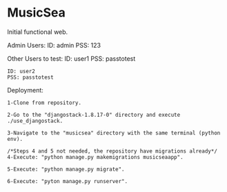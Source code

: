 # MusicSea
Initial functional web.


Admin Users:
    ID: admin
    PSS: 123

Other Users to test:
    ID: user1
    PSS: passtotest

    ID: user2
    PSS: passtotest


Deployment:

    1-Clone from repository.

    2-Go to the "djangostack-1.8.17-0" directory and execute ./use_djangostack.

    3-Navigate to the "musicsea" directory with the same terminal (python env).

    /*Steps 4 and 5 not needed, the repository have migrations already*/
    4-Execute: "python manage.py makemigrations musicseaapp".

    5-Execute: "python manage.py migrate".

    6-Execute: "pyton manage.py runserver".